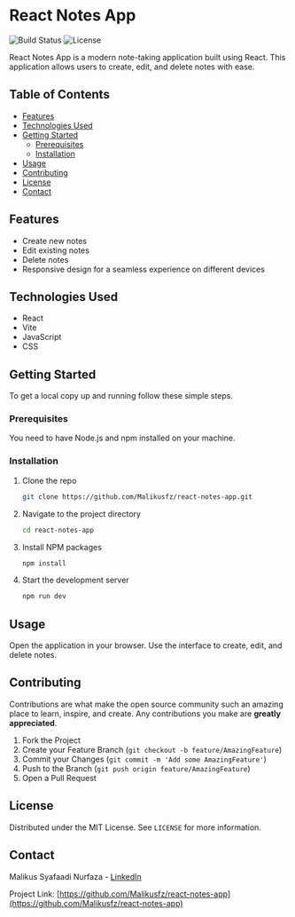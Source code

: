 
# React Notes App

![Build Status](https://img.shields.io/badge/build-passing-brightgreen)
![License](https://img.shields.io/badge/license-MIT-blue)


React Notes App is a modern note-taking application built using React. This application allows users to create, edit, and delete notes with ease.

## Table of Contents

- [Features](#features)
- [Technologies Used](#technologies-used)
- [Getting Started](#getting-started)
  - [Prerequisites](#prerequisites)
  - [Installation](#installation)
- [Usage](#usage)
- [Contributing](#contributing)
- [License](#license)
- [Contact](#contact)

## Features

- Create new notes
- Edit existing notes
- Delete notes
- Responsive design for a seamless experience on different devices

## Technologies Used

- React
- Vite
- JavaScript
- CSS

## Getting Started

To get a local copy up and running follow these simple steps.

### Prerequisites

You need to have Node.js and npm installed on your machine.

### Installation

1. Clone the repo

   ```sh
   git clone https://github.com/Malikusfz/react-notes-app.git
   ```

2. Navigate to the project directory

   ```sh
   cd react-notes-app
   ```

3. Install NPM packages

   ```sh
   npm install
   ```

4. Start the development server

   ```sh
   npm run dev
   ```

## Usage

Open the application in your browser. Use the interface to create, edit, and delete notes.

## Contributing

Contributions are what make the open source community such an amazing place to learn, inspire, and create. Any contributions you make are **greatly appreciated**.

1. Fork the Project
2. Create your Feature Branch (`git checkout -b feature/AmazingFeature`)
3. Commit your Changes (`git commit -m 'Add some AmazingFeature'`)
4. Push to the Branch (`git push origin feature/AmazingFeature`)
5. Open a Pull Request

## License

Distributed under the MIT License. See `LICENSE` for more information.

## Contact

Malikus Syafaadi Nurfaza - [LinkedIn](https://www.linkedin.com/in/malikussyafaadinurfaza/)

Project Link: [https://github.com/Malikusfz/react-notes-app](https://github.com/Malikusfz/react-notes-app)
